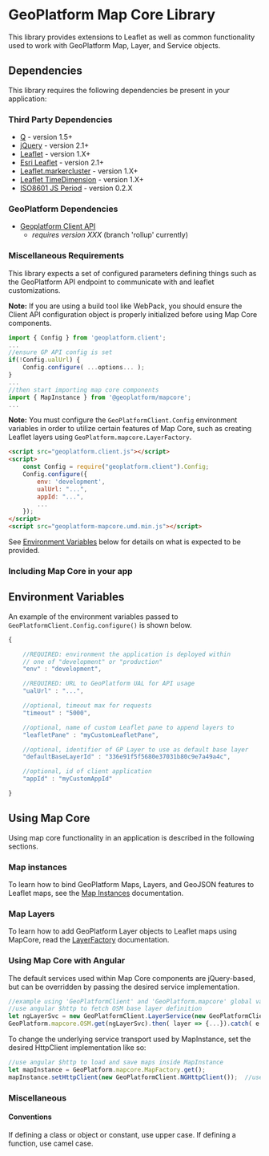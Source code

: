 # GeoPlatform Map Core Library
This library provides extensions to Leaflet as well as common functionality used to
work with GeoPlatform Map, Layer, and Service objects.

## Dependencies
This library requires the following dependencies be present in your application:

### Third Party Dependencies

- [Q](https://cdnjs.cloudflare.com/ajax/libs/q.js/1.5.1/q.js) - version 1.5+
- [jQuery](https://cdnjs.cloudflare.com/ajax/libs/jquery/2.2.4/jquery.min.js) - version 2.1+
- [Leaflet](https://cdnjs.cloudflare.com/ajax/libs/leaflet/1.3.1/leaflet.js) - version 1.X+
- [Esri Leaflet](https://cdnjs.cloudflare.com/ajax/libs/esri-leaflet/2.1.2/esri-leaflet.js) - version 2.1+
- [Leaflet.markercluster](https://cdnjs.cloudflare.com/ajax/libs/leaflet.markercluster/1.3.0/leaflet.markercluster.js) - version 1.X+
- [Leaflet TimeDimension](https://cdn.jsdelivr.net/npm/leaflet-timedimension@1.1.0/dist/leaflet.timedimension.src.js) - version 1.X+
- [ISO8601 JS Period](https://cdn.jsdelivr.net/npm/iso8601-js-period@0.2.1/iso8601.min.js) - version 0.2.X



### GeoPlatform Dependencies
- [Geoplatform Client API](https://github.com/GeoPlatform/client-api)
  - _requires version XXX_  (branch 'rollup' currently)

### Miscellaneous Requirements
This library expects a set of configured parameters defining things such as the GeoPlatform API endpoint to communicate with and leaflet customizations.  

__Note:__ If you are using a build tool like WebPack, you should ensure the Client API configuration object is properly initialized before using Map Core components.

```js
import { Config } from 'geoplatform.client';
...
//ensure GP API config is set
if(!Config.ualUrl) {
    Config.configure( ...options... );
}
...
//then start importing map core components
import { MapInstance } from '@geoplatform/mapcore';
...
```

__Note:__ You must configure the `GeoPlatformClient.Config` environment
variables in order to utilize certain features of Map Core, such as creating
Leaflet layers using `GeoPlatform.mapcore.LayerFactory`.  

```html
<script src="geoplatform.client.js"></script>
<script>
    const Config = require("geoplatform.client").Config;
    Config.configure({
        env: 'development',
        ualUrl: "...",
        appId: "...",
        ...
    });
</script>
<script src="geoplatform-mapcore.umd.min.js"></script>
```

See [Environment Variables](Environment_Variables) below for details on what is expected to be provided.

### Including Map Core in your app



<!-- Alternatively, load Map Core (and Client API) distribution files from CDN:
```html
<script src="http://dyk46gk69472z.cloudfront.net/gp.mapcore/_VERSION_/js/geoplatform.client.js"></script>
<script src="http://dyk46gk69472z.cloudfront.net/gp.mapcore/_VERSION_/js/geoplatform.mapcore.js"></script>
``` -->


## Environment Variables
An example of the environment variables passed to `GeoPlatformClient.Config.configure()` is shown below.

```javascript
{

    //REQUIRED: environment the application is deployed within
    // one of "development" or "production"
    "env" : "development",

    //REQUIRED: URL to GeoPlatform UAL for API usage
    "ualUrl" : "...",

    //optional, timeout max for requests
    "timeout" : "5000",

    //optional, name of custom Leaflet pane to append layers to
    "leafletPane" : "myCustomLeafletPane",

    //optional, identifier of GP Layer to use as default base layer
    "defaultBaseLayerId" : "336e91f5f5680e37031b80c9e7a49a4c",

    //optional, id of client application
    "appId" : "myCustomAppId"

}
```


## Using Map Core
Using map core functionality in an application is described in the following sections.


### Map instances
To learn how to bind GeoPlatform Maps, Layers, and GeoJSON features to
Leaflet maps, see the [Map Instances](src/map/instance.md) documentation.

### Map Layers
To learn how to add GeoPlatform Layer objects to Leaflet maps using MapCore, read
the [LayerFactory](src/layer/factory.md) documentation.

### Using Map Core with Angular
The default services used within Map Core components are jQuery-based,
but can be overridden by passing the desired service implementation.

```javascript
//example using 'GeoPlatformClient' and 'GeoPlatform.mapcore' global variables
//use angular $http to fetch OSM base layer definition
let ngLayerSvc = new GeoPlatformClient.LayerService(new GeoPlatformClient.NGHttpClient());
GeoPlatform.mapcore.OSM.get(ngLayerSvc).then( layer => {...}).catch( e => {...});
```

To change the underlying service transport used by MapInstance, set the
desired HttpClient implementation like so:

```javascript
//use angular $http to load and save maps inside MapInstance
let mapInstance = GeoPlatform.mapcore.MapFactory.get();
mapInstance.setHttpClient(new GeoPlatformClient.NGHttpClient());  //use angular
```


### Miscellaneous

#### Conventions
If defining a class or object or constant, use upper case. If defining a function,
use camel case.

